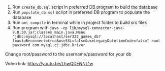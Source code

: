 1. Run ```create_db.sql``` script in preferred DB program to build the database
2. Run ```populate_db.sql``` script in preferred DB program to populate the database
3. Run ```ant compile``` in terminal while in project folder to build src files
4. Run program with ```java -cp lib/mysql-connector-java-8.0.30.jar:classes main.java.Menu "jdbc:mysql://localhost/ser322_games_db?leautoReconnect=true&useSSL=false&useLegacyDatetimeCode=false" root password com.mysql.cj.jdbc.Driver```

Change root/password to the username/password for your db


Video link: https://youtu.be/LhwQDENNL1w
